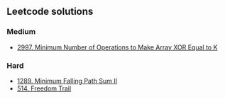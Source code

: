 ## Leetcode solutions

### Medium
- [2997. Minimum Number of Operations to Make Array XOR Equal to K](https://leetcode.com/problems/minimum-number-of-operations-to-make-array-xor-equal-to-k/submissions/1245090687?envType=daily-question&envId=2024-04-29)

### Hard
 - [1289. Minimum Falling Path Sum II](https://leetcode.com/problems/minimum-falling-path-sum-ii/submissions/1242352099?envType=daily-question&envId=2024-04-26)
 - [514. Freedom Trail](https://leetcode.com/problems/freedom-trail/submissions/1243199676?envType=daily-question&envId=2024-04-27)